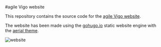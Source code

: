#agile Vigo website 

This repository contains the source code for the [agile Vigo website](https://agilevigo.com).

The website has been made using the [gohugo.io](http://gohugo.io/) static website engine with the [aerial theme](https://github.com/sethmacleod/aerial).

![website](http://i.imgur.com/7xFVWV4.jpg)
